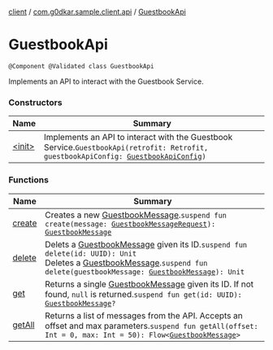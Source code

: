 [client](../../index.md) / [com.g0dkar.sample.client.api](../index.md) / [GuestbookApi](./index.md)

# GuestbookApi

`@Component @Validated class GuestbookApi`

Implements an API to interact with the Guestbook Service.

### Constructors

| Name | Summary |
|---|---|
| [&lt;init&gt;](-init-.md) | Implements an API to interact with the Guestbook Service.`GuestbookApi(retrofit: Retrofit, guestbookApiConfig: `[`GuestbookApiConfig`](../-guestbook-api-config/index.md)`)` |

### Functions

| Name | Summary |
|---|---|
| [create](create.md) | Creates a new [GuestbookMessage](../../com.g0dkar.sample.client.model/-guestbook-message/index.md).`suspend fun create(message: `[`GuestbookMessageRequest`](../../com.g0dkar.sample.client.model/-guestbook-message-request/index.md)`): `[`GuestbookMessage`](../../com.g0dkar.sample.client.model/-guestbook-message/index.md) |
| [delete](delete.md) | Delets a [GuestbookMessage](../../com.g0dkar.sample.client.model/-guestbook-message/index.md) given its ID.`suspend fun delete(id: UUID): Unit`<br>Deletes a [GuestbookMessage](../../com.g0dkar.sample.client.model/-guestbook-message/index.md).`suspend fun delete(guestbookMessage: `[`GuestbookMessage`](../../com.g0dkar.sample.client.model/-guestbook-message/index.md)`): Unit` |
| [get](get.md) | Returns a single [GuestbookMessage](../../com.g0dkar.sample.client.model/-guestbook-message/index.md) given its ID. If not found, `null` is returned.`suspend fun get(id: UUID): `[`GuestbookMessage`](../../com.g0dkar.sample.client.model/-guestbook-message/index.md)`?` |
| [getAll](get-all.md) | Returns a list of messages from the API. Accepts an offset and max parameters.`suspend fun getAll(offset: Int = 0, max: Int = 50): Flow<`[`GuestbookMessage`](../../com.g0dkar.sample.client.model/-guestbook-message/index.md)`>` |
